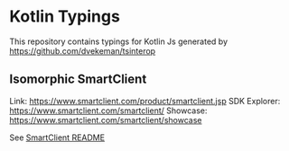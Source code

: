 # Kotlin Typings

This repository contains typings for Kotlin Js generated by https://github.com/dvekeman/tsinterop

## Isomorphic SmartClient

Link: https://www.smartclient.com/product/smartclient.jsp
SDK Explorer: https://www.smartclient.com/smartclient/
Showcase: https://www.smartclient.com/smartclient/showcase

See [SmartClient README](smartclient/README.MD)
